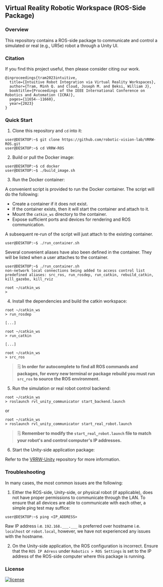 ## Virtual Reality Robotic Workspace (ROS-Side Package) 

### Overview 

This repository contains a ROS-side package to communicate and control a
simulated or real (e.g., UR5e) robot a through a Unity UI.

### Citation

If you find this project useful, then please consider citing our work.

```bibitex
@inproceedings{tram2023intuitive,
  title={Intuitive Robot Integration via Virtual Reality Workspaces},
  author={Tram, Minh Q. and Cloud, Joseph M. and Beksi, William J},
  booktitle={Proceedings of the IEEE International Conference on Robotics and Automation (ICRA)},
  pages={11654--11660},
  year={2023}
}
```

### Quick Start

1. Clone this repository and `cd` into it:

```console
user@DESKTOP:~$ git clone https://github.com/robotic-vision-lab/VRRW-ROS.git
user@DESKTOP:~$ cd VRRW-ROS 
```

2. Build or pull the Docker image:

```console
user@DESKTOP:~$ cd docker
user@DESKTOP:~$ ./build_image.sh
```

3. Run the Docker container:

A convenient script is provided to run the Docker container. The script will do
the following:

- Create a container if it does not exist.
- If the container exists, then it will start the container and attach to it.
- Mount the `catkin_ws` directory to the container.
- Expose sufficient ports and devices for rendering and ROS communication.

A subsequent re-run of the script will just attach to the existing container.

```console
user@DESKTOP:~$ ./run_container.sh
```

Several convenient aliases have also been defined in the container. They will
be listed when a user attaches to the container.

```
user@DESKTOP:~$ ./run_container.sh
non-network local connections being added to access control list
predefined aliases: src_ros, run_rosdep, run_catkin, rebuild_catkin, kill_gazebo, kill_rviz

root ~/catkin_ws
>
```

4. Install the dependencies and build the catkin workspace:

```console
root ~/catkin_ws
> run_rosdep

[...]

root ~/catkin_ws
> run_catkin

[...]

root ~/catkin_ws
> src_ros
```

> 🗒️ **In order for autocomplete to find all ROS commands and packages, for
every new terminal or package rebuild you must run `src_ros` to source the ROS 
environment.**

5. Run the simulation or real robot control backend:

```console
root ~/catkin_ws
> roslaunch rvl_unity_communicator start_backend.launch
```

or

```console
root ~/catkin_ws
> roslaunch rvl_unity_communicator start_real_robot.launch
```

> 🗒️ **Remember to modify the `start_real_robot.launch` file to match your robot's and control computer's IP addresses.**

6. Start the Unity-side application package:

Refer to the [VRRW-Unity](https://github.com/robotic-vision-lab/VRRW-Unity.git) repository for more information.

### Troubleshooting

In many cases, the most common issues are the following:

1. Either the ROS-side, Unity-side, or physical robot (if applicable), does not
   have proper permissions to communicate through the LAN. To ensure that all
   devices are able to communicate with each other, a simple ping test may 
   suffice:

```console
user@DESKTOP:~$ ping <IP_ADDRESS>
```

Raw IP address i.e. `192.168.___.___` is preferred over hostname i.e. `localhost` or `robot.local`,
however, we have not experienced any issues with the hostname.

2. On the Unity-side application, the ROS configuration is incorrect. Ensure
   that the `ROS IP Adress` under `Robotics > ROS Settings` is set to the IP
   address of the ROS-side computer where this package is running.

### License

[![license](https://img.shields.io/badge/license-Apache%202-blue)](https://github.com/robotic-vision-lab/VRRW-ROS/blob/main/LICENSE)
